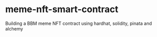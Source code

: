 # meme-nft-smart-contract
Building a BBM meme NFT contract using hardhat, solidity, pinata and alchemy
